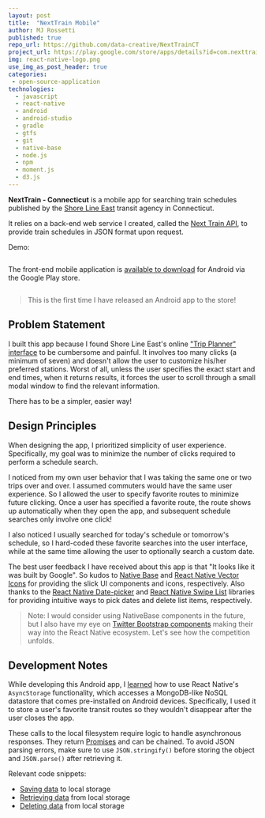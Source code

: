 ```yaml
---
layout: post
title:  "NextTrain Mobile"
author: MJ Rossetti
published: true
repo_url: https://github.com/data-creative/NextTrainCT
project_url: https://play.google.com/store/apps/details?id=com.nexttrainct&hl=en
img: react-native-logo.png
use_img_as_post_header: true
categories:
 - open-source-application
technologies:
  - javascript
  - react-native
  - android
  - android-studio
  - gradle
  - gtfs
  - git
  - native-base
  - node.js
  - npm
  - moment.js
  - d3.js
---
```


**NextTrain - Connecticut** is a mobile app for searching train schedules published by the [Shore Line East](http://www.shorelineeast.com/) transit agency in Connecticut.

It relies on a back-end web service I created, called the <a href="{{ site.baseurl }}/open-source-application/2017/05/21/next-train-api/">Next Train API</a>, to provide train schedules in JSON format upon request.

Demo:

<img class="img-responsive" src="{{ site.base_url }}/assets/img/posts/next-train-ct-android-demo.gif" alt="">

The front-end mobile application is [available to download](https://play.google.com/store/apps/details?id=com.nexttrainct&hl=en) for Android via the Google Play store.

<img class="img-responsive" src="{{ site.base_url }}/assets/img/posts/next-train-ct-android-store.png" alt="">

> This is the first time I have released an Android app to the store!

## Problem Statement

I built this app because I found Shore Line East's online ["Trip Planner" interface](http://www.shorelineeast.com/trip-planner) to be cumbersome and painful. It involves too many clicks (a minimum of seven) and doesn't allow the user to customize his/her preferred stations. Worst of all, unless the user specifies the exact start and end times, when it returns results, it forces the user to scroll through a small modal window to find the relevant information.

There has to be a simpler, easier way!

## Design Principles

When designing the app, I prioritized simplicity of user experience. Specifically, my goal was to minimize the number of clicks required to perform a schedule search.

I noticed from my own user behavior that I was taking the same one or two trips over and over. I assumed commuters would have the same user experience. So I allowed the user to specify favorite routes to minimize future clicking. Once a user has specified a favorite route, the route shows up automatically when they open the app, and subsequent schedule searches only involve one click!

I also noticed I usually searched for today's schedule or tomorrow's schedule, so I hard-coded these favorite searches into the user interface, while at the same time allowing the user to optionally search a custom date.

The best user feedback I have received about this app is that "It looks like it was built by Google". So kudos to [Native Base](https://nativebase.io/) and [React Native Vector Icons](https://github.com/oblador/react-native-vector-icons) for providing the slick UI components and icons, respectively. Also thanks to the [React Native Date-picker](https://github.com/xgfe/react-native-datepicker) and [React Native Swipe List](https://github.com/jemise111/react-native-swipe-list-view) libraries for providing intuitive ways to pick dates and delete list items, respectively.

> Note: I would consider using NativeBase components in the future, but I also have my eye on [Twitter Bootstrap components](https://react-bootstrap.github.io/introduction.html) making their way into the React Native ecosystem. Let's see how the competition unfolds.

## Development Notes

While developing this Android app, I [learned](https://github.com/jasonmerino/react-native-simple-store/blob/2bf2d3797370c2ce92e9958165969d2db9ef4fa5/dist/index.js#L24-L63) how to use React Native's `AsyncStorage` functionality, which accesses a MongoDB-like NoSQL datastore that comes pre-installed on Android devices. Specifically, I used it to store a user's favorite transit routes so they wouldn't disappear after the user closes the app.

These calls to the local filesystem require logic to handle asynchronous responses. They return [Promises](https://developer.mozilla.org/en-US/docs/Web/JavaScript/Guide/Using_promises) and can be chained. To avoid JSON parsing errors, make sure to use `JSON.stringify()` before storing the object and `JSON.parse()` after retrieving it.

Relevant code snippets:

  + [Saving data](https://github.com/data-creative/NextTrainCT/blob/231a66217a135fa4c7a1230de5e21ab3c6652fb4/components/favs/New.js#L75-L81) to local storage
  + [Retrieving data](https://github.com/data-creative/NextTrainCT/blob/231a66217a135fa4c7a1230de5e21ab3c6652fb4/components/favs/Index.js#L61-L72) from local storage
  + [Deleting data](https://github.com/data-creative/NextTrainCT/blob/231a66217a135fa4c7a1230de5e21ab3c6652fb4/components/favs/Index.js#L74-L83) from local storage
